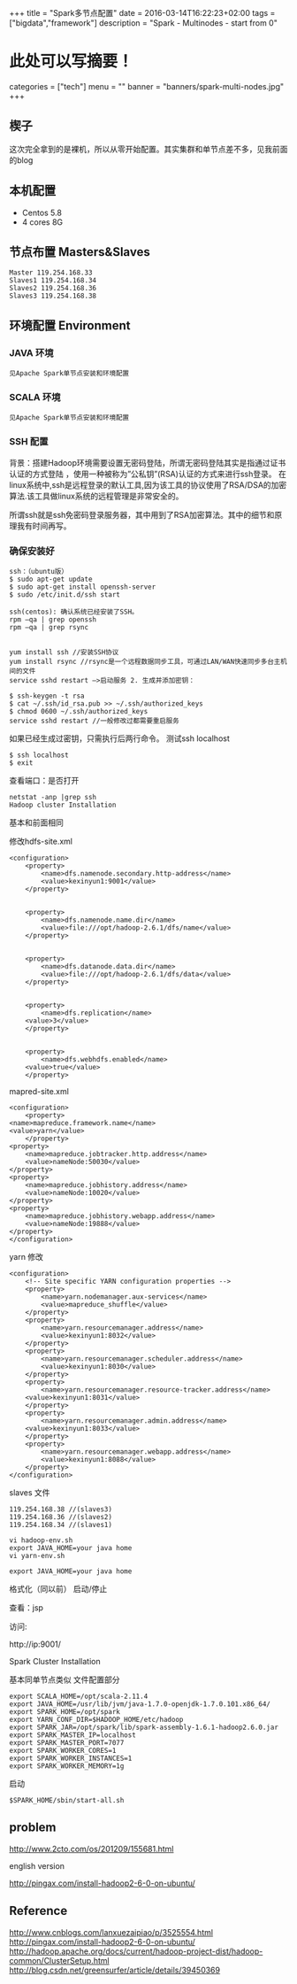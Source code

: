 +++
title = "Spark多节点配置"
date =  2016-03-14T16:22:23+02:00
tags = ["bigdata","framework"]
description = "Spark - Multinodes - start from 0"
# 此处可以写摘要！
categories = ["tech"]
menu = ""
banner = "banners/spark-multi-nodes.jpg"
+++

## 楔子

这次完全拿到的是裸机，所以从零开始配置。其实集群和单节点差不多，见我前面的blog

## 本机配置

 * Centos 5.8
 * 4 cores 8G

## 节点布置 Masters&Slaves

    Master 119.254.168.33
    Slaves1 119.254.168.34
    Slaves2 119.254.168.36
    Slaves3 119.254.168.38

## 环境配置 Environment
### JAVA 环境

    见Apache Spark单节点安装和环境配置

### SCALA 环境

    见Apache Spark单节点安装和环境配置

### SSH 配置

背景：搭建Hadoop环境需要设置无密码登陆，所谓无密码登陆其实是指通过证书认证的方式登陆 ，使用一种被称为”公私钥”(RSA)认证的方式来进行ssh登录。 在linux系统中,ssh是远程登录的默认工具,因为该工具的协议使用了RSA/DSA的加密算法.该工具做linux系统的远程管理是非常安全的。

所谓ssh就是ssh免密码登录服务器，其中用到了RSA加密算法。其中的细节和原理我有时间再写。

### 确保安装好

    ssh：（ubuntu版）
    $ sudo apt-get update
    $ sudo apt-get install openssh-server
    $ sudo /etc/init.d/ssh start

    ssh(centos): 确认系统已经安装了SSH。
    rpm –qa | grep openssh
    rpm –qa | grep rsync


    yum install ssh //安装SSH协议
    yum install rsync //rsync是一个远程数据同步工具，可通过LAN/WAN快速同步多台主机间的文件
    service sshd restart –>启动服务 2. 生成并添加密钥：

    $ ssh-keygen -t rsa
    $ cat ~/.ssh/id_rsa.pub >> ~/.ssh/authorized_keys
    $ chmod 0600 ~/.ssh/authorized_keys
    service sshd restart //一般修改过都需要重启服务

如果已经生成过密钥，只需执行后两行命令。
测试ssh localhost

    $ ssh localhost
    $ exit

查看端口：是否打开

    netstat -anp |grep ssh
    Hadoop cluster Installation

基本和前面相同

修改hdfs-site.xml

    <configuration>
        <property>
            <name>dfs.namenode.secondary.http-address</name>
            <value>kexinyun1:9001</value>
        </property>


        <property>
            <name>dfs.namenode.name.dir</name>
            <value>file:///opt/hadoop-2.6.1/dfs/name</value>
        </property>


        <property>
            <name>dfs.datanode.data.dir</name>
            <value>file:///opt/hadoop-2.6.1/dfs/data</value>
        </property>


        <property>
            <name>dfs.replication</name>
        <value>3</value>
        </property>


        <property>
            <name>dfs.webhdfs.enabled</name>
        <value>true</value>
        </property>

mapred-site.xml

    <configuration>  
        <property>  
    <name>mapreduce.framework.name</name>  
    <value>yarn</value>  
        </property>  
    <property>  
        <name>mapreduce.jobtracker.http.address</name>  
        <value>nameNode:50030</value>  
    </property>  
    <property>  
        <name>mapreduce.jobhistory.address</name>  
        <value>nameNode:10020</value>  
    </property>  
    <property>  
        <name>mapreduce.jobhistory.webapp.address</name>  
        <value>nameNode:19888</value>  
    </property>  
    </configuration> 

yarn 修改

    <configuration>
        <!-- Site specific YARN configuration properties -->
        <property>
            <name>yarn.nodemanager.aux-services</name>
            <value>mapreduce_shuffle</value>
        </property>
        <property>
            <name>yarn.resourcemanager.address</name>
            <value>kexinyun1:8032</value>
        </property>
        <property>
            <name>yarn.resourcemanager.scheduler.address</name>
            <value>kexinyun1:8030</value>
        </property>
        <property>
            <name>yarn.resourcemanager.resource-tracker.address</name>
        <value>kexinyun1:8031</value>
        </property>
        <property>
            <name>yarn.resourcemanager.admin.address</name>
        <value>kexinyun1:8033</value>
        </property>
        <property>
            <name>yarn.resourcemanager.webapp.address</name>
            <value>kexinyun1:8088</value>
        </property>
    </configuration>

slaves 文件

    119.254.168.38 //(slaves3)
    119.254.168.36 //(slaves2)
    119.254.168.34 //(slaves1)

    vi hadoop-env.sh
    export JAVA_HOME=your java home
    vi yarn-env.sh

    export JAVA_HOME=your java home   

格式化（同以前）
启动/停止

查看：jsp

访问:

http://ip:9001/

Spark Cluster Installation

基本同单节点类似
文件配置部分

    export SCALA_HOME=/opt/scala-2.11.4
    export JAVA_HOME=/usr/lib/jvm/java-1.7.0-openjdk-1.7.0.101.x86_64/
    export SPARK_HOME=/opt/spark
    export YARN_CONF_DIR=$HADOOP_HOME/etc/hadoop
    export SPARK_JAR=/opt/spark/lib/spark-assembly-1.6.1-hadoop2.6.0.jar
    export SPARK_MASTER_IP=localhost
    export SPARK_MASTER_PORT=7077
    export SPARK_WORKER_CORES=1
    export SPARK_WORKER_INSTANCES=1
    export SPARK_WORKER_MEMORY=1g

启动

    $SPARK_HOME/sbin/start-all.sh

## problem

http://www.2cto.com/os/201209/155681.html

english version

http://pingax.com/install-hadoop2-6-0-on-ubuntu/

## Reference

http://www.cnblogs.com/lanxuezaipiao/p/3525554.html
http://pingax.com/install-hadoop2-6-0-on-ubuntu/
http://hadoop.apache.org/docs/current/hadoop-project-dist/hadoop-common/ClusterSetup.html
http://blog.csdn.net/greensurfer/article/details/39450369


